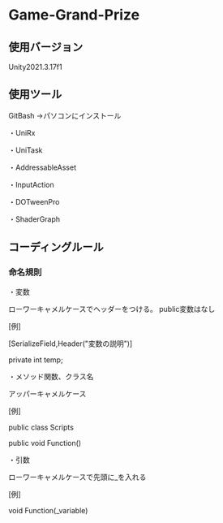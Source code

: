 # Game-Grand-Prize
## 使用バージョン

Unity2021.3.17f1
## 使用ツール

GitBash
→パソコンにインストール

・UniRx

・UniTask

・AddressableAsset

・InputAction

・DOTweenPro

・ShaderGraph

## コーディングルール

### 命名規則

・変数

ローワーキャメルケースでヘッダーをつける。
public変数はなし

[例]

[SerializeField,Header("変数の説明")]

private int temp;

・メソッド関数、クラス名

アッパーキャメルケース

[例]

public class Scripts

public void Function()

・引数

ローワーキャメルケースで先頭に_を入れる

[例]

void Function(_variable)
